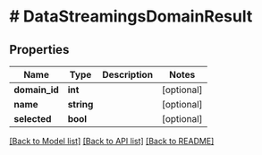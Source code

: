 # # DataStreamingsDomainResult

## Properties

Name | Type | Description | Notes
------------ | ------------- | ------------- | -------------
**domain_id** | **int** |  | [optional]
**name** | **string** |  | [optional]
**selected** | **bool** |  | [optional]

[[Back to Model list]](../../README.md#models) [[Back to API list]](../../README.md#endpoints) [[Back to README]](../../README.md)

